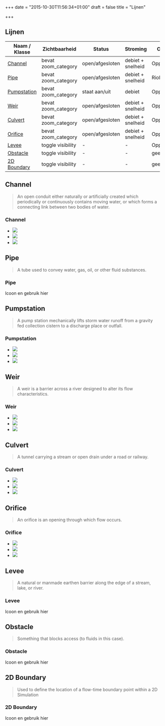 +++
date = "2015-10-30T11:56:34+01:00"
draft = false
title = "Lijnen"

+++

Lijnen
-------


| Naam / Klasse     | Zichtbaarheid         | Status            | Stroming              | Onderscheid       | Icoon                     |
|-----------------	|---------------------	|-----------------	|-------------------	|------------------	|---------------------------|
| <a href="#channel">Channel</a>         	| bevat zoom_category 	| open/afgesloten 	| debiet + snelheid 	| Oppervlaktewater 	| <img src="../../../images/icons/icon-channel.svg" class="icon-2x" /> |
| <a href="#pipe">Pipe</a>            	| bevat zoom_category 	| open/afgesloten 	| debiet + snelheid 	| Riolering        	|                           |
| <a href="#pumpstation">Pumpstation</a>     	| bevat zoom_category 	| staat aan/uit   	| debiet            	| Opp of riolering 	| <img src="../../../images/icons/icon-pumpstation.svg" class="icon-2x" /> |
| <a href="#weir">Weir</a>            	| bevat zoom_category 	| open/afgesloten 	| debiet + snelheid 	| Opp of riolering 	| <img src="../../../images/icons/icon-weir.svg" class="icon-2x" /> |
| <a href="#culvert">Culvert</a>         	| bevat zoom_category 	| open/afgesloten 	| debiet + snelheid 	| Oppervlaktewater 	| <img src="../../../images/icons/icon-culvert.svg" class="icon-2x" /> |
| <a href="#orifice">Orifice</a>         	| bevat zoom_category 	| open/afgesloten 	| debiet + snelheid 	| Opp of riolering 	| <img src="../../../images/icons/icon-orifice.svg" class="icon-2x" /> |
| <a href="#levee">Levee</a>           	| toggle visibility   	| -                	| -                 	| Oppervlaktewater 	| ?                         |
| <a href="#obstacle">Obstacle</a>        	| toggle visibility   	| -                	| -                 	| geen             	| ?                         |
| <a href="#bound2d">2D Boundary</a>    	| toggle visibility   	| -                	| -                 	| geen             	| ?                         |



## <a name="channel"></a>Channel

> An open conduit either naturally or artificially created which periodically or continuously contains moving water, or which forms a connecting link between two bodies of water.

<div class="panel panel-default">
  <div class="panel-heading">
    <h3 class="panel-title">Channel</h3>
  </div>
  <div class="panel-body">
    <ul class="list-group">
      <li class="list-group-item"><img src="../../../images/icons/icon-channel.svg" class="icon-1x" /></li>
      <li class="list-group-item"><img src="../../../images/icons/icon-channel.svg" class="icon-2x" /></li>
      <li class="list-group-item"><img src="../../../images/icons/icon-channel.svg" class="icon-3x" /></li>
    </ul>
  </div>
</div>


## <a name="pipe"></a>Pipe

> A tube used to convey water, gas, oil, or other fluid substances.

<div class="panel panel-default">
  <div class="panel-heading">
    <h3 class="panel-title">Pipe</h3>
  </div>
  <div class="panel-body">
    Icoon en gebruik hier
  </div>
</div>


## <a name="pumpstation"></a>Pumpstation

> A pump station mechanically lifts storm water runoff from a gravity fed collection cistern to a discharge place or outfall.

<div class="panel panel-default">
  <div class="panel-heading">
    <h3 class="panel-title">Pumpstation</h3>
  </div>
  <div class="panel-body">
    <ul class="list-group">
      <li class="list-group-item"><img src="../../../images/icons/icon-pumpstation.svg" class="icon-1x" /></li>
      <li class="list-group-item"><img src="../../../images/icons/icon-pumpstation.svg" class="icon-2x" /></li>
      <li class="list-group-item"><img src="../../../images/icons/icon-pumpstation.svg" class="icon-3x" /></li>
    </ul>
  </div>
</div>


## <a name="weir"></a>Weir

> A weir is a barrier across a river designed to alter its flow characteristics.

<div class="panel panel-default">
  <div class="panel-heading">
    <h3 class="panel-title">Weir</h3>
  </div>
  <div class="panel-body">
    <ul class="list-group">
      <li class="list-group-item"><img src="../../../images/icons/icon-weir.svg" class="icon-1x" /></li>
      <li class="list-group-item"><img src="../../../images/icons/icon-weir.svg" class="icon-2x" /></li>
      <li class="list-group-item"><img src="../../../images/icons/icon-weir.svg" class="icon-3x" /></li>
    </ul>
  </div>
</div>


## <a name="culvert"></a>Culvert

> A tunnel carrying a stream or open drain under a road or railway.

<div class="panel panel-default">
  <div class="panel-heading">
    <h3 class="panel-title">Culvert</h3>
  </div>
  <div class="panel-body">
    <ul class="list-group">
      <li class="list-group-item"><img src="../../../images/icons/icon-culvert.svg" class="icon-1x" /></li>
      <li class="list-group-item"><img src="../../../images/icons/icon-culvert.svg" class="icon-2x" /></li>
      <li class="list-group-item"><img src="../../../images/icons/icon-culvert.svg" class="icon-3x" /></li>
    </ul>
  </div>
</div>


## <a name="orifice"></a>Orifice

> An orifice is an opening through which flow occurs.

<div class="panel panel-default">
  <div class="panel-heading">
    <h3 class="panel-title">Orifice</h3>
  </div>
  <div class="panel-body">
    <ul class="list-group">
      <li class="list-group-item"><img src="../../../images/icons/icon-orifice.svg" class="icon-1x" /></li>
      <li class="list-group-item"><img src="../../../images/icons/icon-orifice.svg" class="icon-2x" /></li>
      <li class="list-group-item"><img src="../../../images/icons/icon-orifice.svg" class="icon-3x" /></li>
    </ul>
  </div>
</div>



## <a name="levee"></a>Levee

> A natural or manmade earthen barrier along the edge of a stream, lake, or river.

<div class="panel panel-default">
  <div class="panel-heading">
    <h3 class="panel-title">Levee</h3>
  </div>
  <div class="panel-body">
    Icoon en gebruik hier
  </div>
</div>

## <a name="obstacle"></a>Obstacle

> Something that blocks access (to fluids in this case).

<div class="panel panel-default">
  <div class="panel-heading">
    <h3 class="panel-title">Obstacle</h3>
  </div>
  <div class="panel-body">
    Icoon en gebruik hier
  </div>
</div>


## <a name="bound2d"></a>2D Boundary

> Used to define the location of a flow-time boundary point within a 2D Simulation

<div class="panel panel-default">
  <div class="panel-heading">
    <h3 class="panel-title">2D Boundary</h3>
  </div>
  <div class="panel-body">
    Icoon en gebruik hier
  </div>
</div>
